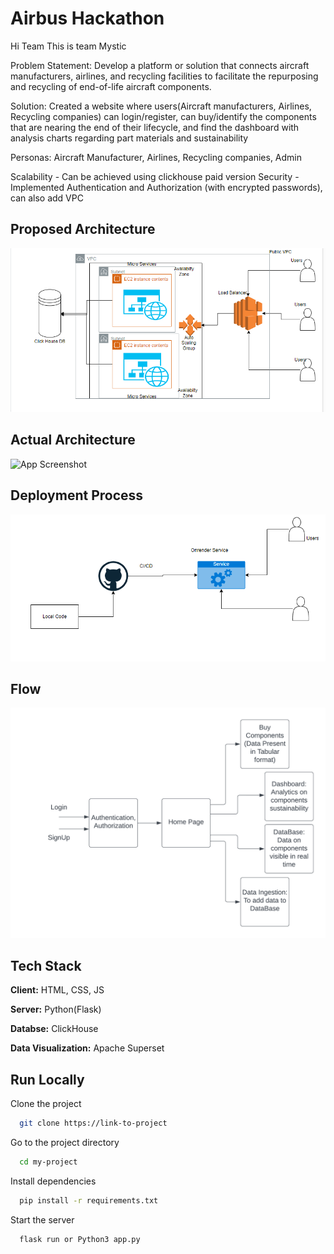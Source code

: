 
# Airbus Hackathon

Hi Team This is team Mystic 

Problem Statement: Develop a platform or solution that connects aircraft manufacturers, airlines, and recycling facilities to facilitate the repurposing and recycling of end-of-life aircraft components.

Solution: Created a website where users(Aircraft manufacturers, Airlines, Recycling companies) can login/register, can buy/identify the components that are nearing the end of their lifecycle, and find the dashboard with analysis charts regarding part materials and sustainability

Personas: Aircraft Manufacturer, Airlines, Recycling companies, Admin


Scalability - Can be achieved using clickhouse paid version
Security - Implemented Authentication and Authorization (with encrypted passwords), can also add VPC



## Proposed Architecture

![App Screenshot](https://github.com/Iamprashanth-1/airb/blob/main/images/parch.png)

## Actual Architecture

![App Screenshot](https://via.placeholder.com/468x300?text=App+Screenshot+Here)

## Deployment Process

![App Screenshot](https://github.com/Iamprashanth-1/airb/blob/main/images/cicd.png)

## Flow

![App Screenshot](https://github.com/Iamprashanth-1/airb/blob/main/images/funcd.png)


## Tech Stack

**Client:** HTML, CSS, JS

**Server:** Python(Flask)

**Databse:** ClickHouse

**Data Visualization:** Apache Superset


## Run Locally

Clone the project

```bash
  git clone https://link-to-project
```

Go to the project directory

```bash
  cd my-project
```

Install dependencies

```bash
  pip install -r requirements.txt
```

Start the server

```bash
  flask run or Python3 app.py
```

